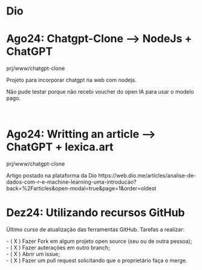 # Dio
<h1>Ago24: Chatgpt-Clone --> NodeJs + ChatGPT</h1>
<p>prj/www/chatgpt-clone</p>
<p>Projeto para incorporar chatgpt na web com nodejs.</p>
<p>Não pude testar porque não recebi voucher do open IA para usar o modelo pago.</p>
<br>
<h1>Ago24: Writting an article --> ChatGPT + lexica.art</h1>
<p>prj/www/chatgpt-clone</p>
<p>Artigo postado na plataforma da Dio  https://web.dio.me/articles/analise-de-dados-com-r-e-machine-learning-uma-introducao?back=%2Farticles&open-modal=true&page=1&order=oldest </p>

<h1>Dez24: Utilizando recursos GitHub</h1>
<p>Ùltimo curso de atualização das ferramentas GitHub. Tarefas a realizar: </p>
- ( X ) Fazer Fork em algum projeto open source (seu ou de outra pessoa); <br>
- ( X ) Fazer auterações em outro branch; <br>
- ( X ) Abrir um issue; <br>
- ( X ) Fazer um pull request solicitando que o proprietário faça o merge.